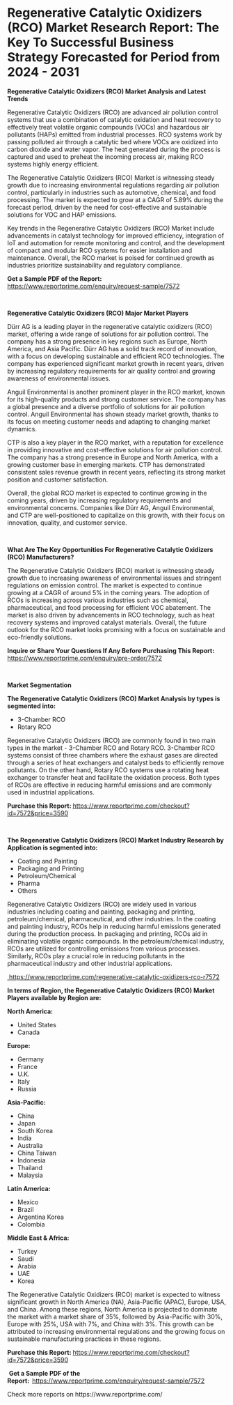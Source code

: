 <p><h1>Regenerative Catalytic Oxidizers (RCO) Market Research Report: The Key To Successful Business Strategy Forecasted for Period from 2024 - 2031</h1></p><p><strong>Regenerative Catalytic Oxidizers (RCO) Market Analysis and Latest Trends</strong></p>
<p><p>Regenerative Catalytic Oxidizers (RCO) are advanced air pollution control systems that use a combination of catalytic oxidation and heat recovery to effectively treat volatile organic compounds (VOCs) and hazardous air pollutants (HAPs) emitted from industrial processes. RCO systems work by passing polluted air through a catalytic bed where VOCs are oxidized into carbon dioxide and water vapor. The heat generated during the process is captured and used to preheat the incoming process air, making RCO systems highly energy efficient.</p><p>The Regenerative Catalytic Oxidizers (RCO) Market is witnessing steady growth due to increasing environmental regulations regarding air pollution control, particularly in industries such as automotive, chemical, and food processing. The market is expected to grow at a CAGR of 5.89% during the forecast period, driven by the need for cost-effective and sustainable solutions for VOC and HAP emissions.</p><p>Key trends in the Regenerative Catalytic Oxidizers (RCO) Market include advancements in catalyst technology for improved efficiency, integration of IoT and automation for remote monitoring and control, and the development of compact and modular RCO systems for easier installation and maintenance. Overall, the RCO market is poised for continued growth as industries prioritize sustainability and regulatory compliance.</p></p>
<p><strong>Get a Sample PDF of the Report:&nbsp;</strong> <a href="https://www.reportprime.com/enquiry/request-sample/7572">https://www.reportprime.com/enquiry/request-sample/7572</a></p>
<p>&nbsp;</p>
<p><strong>Regenerative Catalytic Oxidizers (RCO) Major Market Players</strong></p>
<p><p>Dürr AG is a leading player in the regenerative catalytic oxidizers (RCO) market, offering a wide range of solutions for air pollution control. The company has a strong presence in key regions such as Europe, North America, and Asia Pacific. Dürr AG has a solid track record of innovation, with a focus on developing sustainable and efficient RCO technologies. The company has experienced significant market growth in recent years, driven by increasing regulatory requirements for air quality control and growing awareness of environmental issues.</p><p>Anguil Environmental is another prominent player in the RCO market, known for its high-quality products and strong customer service. The company has a global presence and a diverse portfolio of solutions for air pollution control. Anguil Environmental has shown steady market growth, thanks to its focus on meeting customer needs and adapting to changing market dynamics.</p><p>CTP is also a key player in the RCO market, with a reputation for excellence in providing innovative and cost-effective solutions for air pollution control. The company has a strong presence in Europe and North America, with a growing customer base in emerging markets. CTP has demonstrated consistent sales revenue growth in recent years, reflecting its strong market position and customer satisfaction.</p><p>Overall, the global RCO market is expected to continue growing in the coming years, driven by increasing regulatory requirements and environmental concerns. Companies like Dürr AG, Anguil Environmental, and CTP are well-positioned to capitalize on this growth, with their focus on innovation, quality, and customer service.</p></p>
<p>&nbsp;</p>
<p><strong>What Are The Key Opportunities For Regenerative Catalytic Oxidizers (RCO) Manufacturers?</strong></p>
<p><p>The Regenerative Catalytic Oxidizers (RCO) market is witnessing steady growth due to increasing awareness of environmental issues and stringent regulations on emission control. The market is expected to continue growing at a CAGR of around 5% in the coming years. The adoption of RCOs is increasing across various industries such as chemical, pharmaceutical, and food processing for efficient VOC abatement. The market is also driven by advancements in RCO technology, such as heat recovery systems and improved catalyst materials. Overall, the future outlook for the RCO market looks promising with a focus on sustainable and eco-friendly solutions.</p></p>
<p><strong>Inquire or Share Your Questions If Any Before Purchasing This Report:</strong> <a href="https://www.reportprime.com/enquiry/pre-order/7572">https://www.reportprime.com/enquiry/pre-order/7572</a></p>
<p>&nbsp;</p>
<p><strong>Market Segmentation</strong></p>
<p><strong>The Regenerative Catalytic Oxidizers (RCO) Market Analysis by types is segmented into:</strong></p>
<p><ul><li>3-Chamber RCO</li><li>Rotary RCO</li></ul></p>
<p><p>Regenerative Catalytic Oxidizers (RCO) are commonly found in two main types in the market - 3-Chamber RCO and Rotary RCO. 3-Chamber RCO systems consist of three chambers where the exhaust gases are directed through a series of heat exchangers and catalyst beds to efficiently remove pollutants. On the other hand, Rotary RCO systems use a rotating heat exchanger to transfer heat and facilitate the oxidation process. Both types of RCOs are effective in reducing harmful emissions and are commonly used in industrial applications.</p></p>
<p><strong>Purchase this Report:&nbsp;</strong><a href="https://www.reportprime.com/checkout?id=7572&price=3590">https://www.reportprime.com/checkout?id=7572&price=3590</a></p>
<p>&nbsp;</p>
<p><strong>The Regenerative Catalytic Oxidizers (RCO) Market Industry Research by Application is segmented into:</strong></p>
<p><ul><li>Coating and Painting</li><li>Packaging and Printing</li><li>Petroleum/Chemical</li><li>Pharma</li><li>Others</li></ul></p>
<p><p>Regenerative Catalytic Oxidizers (RCO) are widely used in various industries including coating and painting, packaging and printing, petroleum/chemical, pharmaceutical, and other industries. In the coating and painting industry, RCOs help in reducing harmful emissions generated during the production process. In packaging and printing, RCOs aid in eliminating volatile organic compounds. In the petroleum/chemical industry, RCOs are utilized for controlling emissions from various processes. Similarly, RCOs play a crucial role in reducing pollutants in the pharmaceutical industry and other industrial applications.</p></p>
<p><a href="https://www.reportprime.com/regenerative-catalytic-oxidizers-rco-r7572">&nbsp;https://www.reportprime.com/regenerative-catalytic-oxidizers-rco-r7572</a></p>
<p><strong>In terms of Region, the Regenerative Catalytic Oxidizers (RCO) Market Players available by Region are:</strong></p>
<p>
    <p> <strong> North America: </strong>
        <ul>
            <li>United States</li>
            <li>Canada</li>
        </ul>
        </p> 
    <p> <strong> Europe: </strong>
        <ul>
            <li>Germany</li>
            <li>France</li>
            <li>U.K.</li>
            <li>Italy</li>
            <li>Russia</li>
        </ul>
        </p> 
    <p> <strong> Asia-Pacific: </strong>
        <ul>
            <li>China</li>
            <li>Japan</li>
            <li>South Korea</li>
            <li>India</li>
            <li>Australia</li>
            <li>China Taiwan</li>
            <li>Indonesia</li>
            <li>Thailand</li>
            <li>Malaysia</li>
        </ul>
        </p> 
    <p> <strong> Latin America: </strong>
        <ul>
            <li>Mexico</li>
            <li>Brazil</li>
            <li>Argentina Korea</li>
            <li>Colombia</li>
        </ul>
        </p> 
    <p> <strong> Middle East & Africa: </strong>
        <ul>
            <li>Turkey</li>
            <li>Saudi</li>
            <li>Arabia</li>
            <li>UAE</li>
            <li>Korea</li>
        </ul>
    </p>
    </p>
<p><p>The Regenerative Catalytic Oxidizers (RCO) market is expected to witness significant growth in North America (NA), Asia-Pacific (APAC), Europe, USA, and China. Among these regions, North America is projected to dominate the market with a market share of 35%, followed by Asia-Pacific with 30%, Europe with 25%, USA with 7%, and China with 3%. This growth can be attributed to increasing environmental regulations and the growing focus on sustainable manufacturing practices in these regions.</p></p>
<p><strong>Purchase this Report: </strong><a href="https://www.reportprime.com/checkout?id=7572&price=3590">https://www.reportprime.com/checkout?id=7572&price=3590</a></p>
<p>&nbsp;<strong>Get a Sample PDF of the Report:&nbsp;&nbsp;</strong><a href="https://www.reportprime.com/enquiry/request-sample/7572">https://www.reportprime.com/enquiry/request-sample/7572</a></p>
<p><strong></strong></p>
<p>Check more reports on https://www.reportprime.com/</p>
